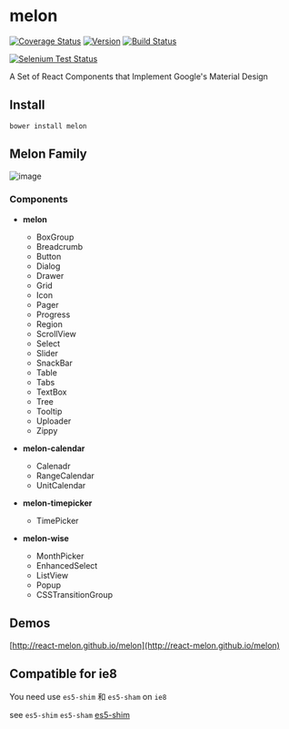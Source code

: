 # melon

[![Coverage Status](https://coveralls.io/repos/github/react-melon/melon/badge.svg?branch=)](https://coveralls.io/github/react-melon/melon?branch=) [![Version](https://img.shields.io/npm/v/melon.svg)](https://www.npmjs.com/package/melon)
[![Build Status](https://img.shields.io/travis/react-melon/melon.svg?style=flat)](https://travis-ci.org/react-melon/melon)

[![Selenium Test Status](https://saucelabs.com/browser-matrix/react-melon.svg)](https://saucelabs.com/u/react-melon)

A Set of React Components that Implement Google's Material Design

## Install

```
bower install melon
```

## Melon Family

![image](http://boscdn.bpc.baidu.com/mms-res/react-melon/melon/melonFamily.png "melon-family")

### Components

* **melon**
    * BoxGroup
    * Breadcrumb
    * Button
    * Dialog
    * Drawer
    * Grid
    * Icon
    * Pager
    * Progress
    * Region
    * ScrollView
    * Select
    * Slider
    * SnackBar
    * Table
    * Tabs
    * TextBox
    * Tree
    * Tooltip
    * Uploader
    * Zippy

* **melon-calendar**
    * Calenadr
    * RangeCalendar
    * UnitCalendar

* **melon-timepicker**
    * TimePicker

* **melon-wise**
    * MonthPicker
    * EnhancedSelect
    * ListView
    * Popup
    * CSSTransitionGroup

## Demos

[http://react-melon.github.io/melon](http://react-melon.github.io/melon)

## Compatible for ie8

You need use `es5-shim` 和 `es5-sham` on `ie8`

see `es5-shim` `es5-sham` [es5-shim](https://github.com/es-shims/es5-shim)
